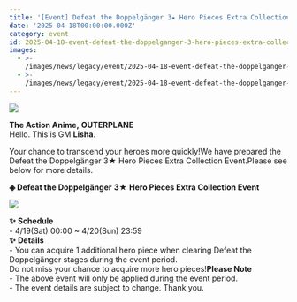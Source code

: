 ```yaml
---
title: '[Event] Defeat the Doppelgänger 3★ Hero Pieces Extra Collection'
date: '2025-04-18T00:00:00.000Z'
category: event
id: 2025-04-18-event-defeat-the-doppelganger-3-hero-pieces-extra-collection-event
images:
  - >-
    /images/news/legacy/event/2025-04-18-event-defeat-the-doppelganger-3-hero-pieces-extra-collection-event/6456c4777da94da4bcc0de209bca3782.webp
  - >-
    /images/news/legacy/event/2025-04-18-event-defeat-the-doppelganger-3-hero-pieces-extra-collection-event/3b3e578b58264220a99684f9d32b0638.webp
---
```


![](/images/news/legacy/event/2025-04-18-event-defeat-the-doppelganger-3-hero-pieces-extra-collection-event/6456c4777da94da4bcc0de209bca3782.webp)  

**The Action Anime,** **OUTERPLANE**  
Hello. This is GM **Lisha**.  
  
Your chance to transcend your heroes more quickly!We have prepared the Defeat the Doppelgänger 3★ Hero Pieces Extra Collection Event.Please see below for more details.

**◈ Defeat the Doppelgänger** **3★** **Hero Pieces Extra Collection Event**

![](/images/news/legacy/event/2025-04-18-event-defeat-the-doppelganger-3-hero-pieces-extra-collection-event/3b3e578b58264220a99684f9d32b0638.webp)  
  
**✨** **Schedule**   
\- 4/19(Sat) 00:00 ~ 4/20(Sun) 23:59  
**✨** **Details**  
\- You can acquire 1 additional hero piece when clearing Defeat the Doppelgänger stages during the event period.  
Do not miss your chance to acquire more hero pieces!**Please Note**  
\- The above event will only be applied during the event period.  
\- The event details are subject to change. Thank you.
